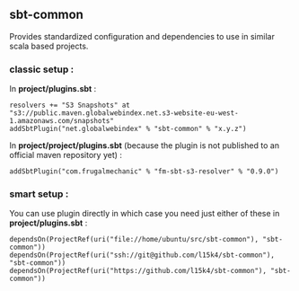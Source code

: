 ## sbt-common

Provides standardized configuration and dependencies to use in similar scala based projects.

### classic setup :

In **project/plugins.sbt** :
```
resolvers += "S3 Snapshots" at "s3://public.maven.globalwebindex.net.s3-website-eu-west-1.amazonaws.com/snapshots"
addSbtPlugin("net.globalwebindex" % "sbt-common" % "x.y.z")
```
In **project/project/plugins.sbt** (because the plugin is not published to an official maven repository yet) :
```
addSbtPlugin("com.frugalmechanic" % "fm-sbt-s3-resolver" % "0.9.0")
```

### smart setup :

You can use plugin directly in which case you need just either of these in **project/plugins.sbt** :
```
dependsOn(ProjectRef(uri("file://home/ubuntu/src/sbt-common"), "sbt-common"))
dependsOn(ProjectRef(uri("ssh://git@github.com/l15k4/sbt-common"), "sbt-common"))
dependsOn(ProjectRef(uri("https://github.com/l15k4/sbt-common"), "sbt-common"))
```
